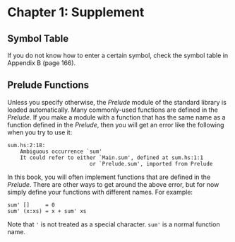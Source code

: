 Chapter 1: Supplement
=====================

Symbol Table
------------

If you do not know how to enter a certain symbol, check the symbol table in
Appendix B (page 166).

Prelude Functions
-----------------

Unless you specify otherwise, the *Prelude* module of the standard library is
loaded automatically.  Many commonly-used functions are defined in the
*Prelude*.  If you make a module with a function that has the same name as a
function defined in the *Prelude*, then you will get an error like the
following when you try to use it:

    sum.hs:2:18:
        Ambiguous occurrence `sum'
        It could refer to either `Main.sum', defined at sum.hs:1:1
                              or `Prelude.sum', imported from Prelude

In this book, you will often implement functions that are defined in the
*Prelude*.  There are other ways to get around the above error, but for now
simply define your functions with different names.  For example:

    sum' []     = 0
    sum' (x:xs) = x + sum' xs

Note that `'` is not treated as a special character.  `sum'` is a normal
function name.
